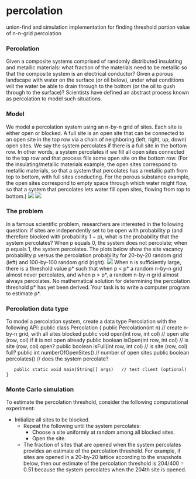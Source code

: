 # percolation
union-find and simulation implementation for finding threshold portion value of n-n-grid percolation
### Percolation
Given a composite systems comprised of randomly distributed insulating and metallic materials: what fraction of the materials need to be metallic so that the composite system is an electrical conductor? Given a porous landscape with water on the surface (or oil below), under what conditions will the water be able to drain through to the bottom (or the oil to gush through to the surface)? Scientists have defined an abstract process known as percolation to model such situations.
### Model
We model a percolation system using an n-by-n grid of sites. Each site is either open or blocked. A full site is an open site that can be connected to an open site in the top row via a chain of neighboring (left, right, up, down) open sites. We say the system percolates if there is a full site in the bottom row. In other words, a system percolates if we fill all open sites connected to the top row and that process fills some open site on the bottom row. (For the insulating/metallic materials example, the open sites correspond to metallic materials, so that a system that percolates has a metallic path from top to bottom, with full sites conducting. For the porous substance example, the open sites correspond to empty space through which water might flow, so that a system that percolates lets water fill open sites, flowing from top to bottom.)
![][image-1] ![][image-2]
### The problem
In a famous scientific problem, researchers are interested in the following question: if sites are independently set to be open with probability p (and therefore blocked with probability 1 − p), what is the probability that the system percolates? When p equals 0, the system does not percolate; when p equals 1, the system percolates. The plots below show the site vacancy probability p versus the percolation probability for 20-by-20 random grid (left) and 100-by-100 random grid (right).
![][image-3]
When n is sufficiently large, there is a threshold value p\* such that when p \< p\* a random n-by-n grid almost never percolates, and when p \> p\*, a random n-by-n grid almost always percolates. No mathematical solution for determining the percolation threshold p\* has yet been derived. Your task is to write a computer program to estimate p\*.
### Percolation data type
To model a percolation system, create a data type Percolation with the following API:
	public class Percolation {
	   public Percolation(int n)                // create n-by-n grid, with all sites blocked
	   public    void open(int row, int col)    // open site (row, col) if it is not open already
	   public boolean isOpen(int row, int col)  // is site (row, col) open?
	   public boolean isFull(int row, int col)  // is site (row, col) full?
	   public     int numberOfOpenSites()       // number of open sites
	   public boolean percolates()              // does the system percolate?
	
	   public static void main(String[] args)   // test client (optional)
	}
	
### Monte Carlo simulation
To estimate the percolation threshold, consider the following computational experiment:
* Initialize all sites to be blocked.
	* Repeat the following until the system percolates:
		* Choose a site uniformly at random among all blocked sites.
		* Open the site.
	* The fraction of sites that are opened when the system percolates provides an estimate of the percolation threshold.
For example, if sites are opened in a 20-by-20 lattice according to the snapshots below, then our estimate of the percolation threshold is 204/400 = 0.51 because the system percolates when the 204th site is opened.

[image-1]:	http://coursera.cs.princeton.edu/algs4/assignments/percolates-yes.png
[image-2]:	http://coursera.cs.princeton.edu/algs4/assignments/percolates-no.png
[image-3]:	http://coursera.cs.princeton.edu/algs4/assignments/percolation-threshold20.png